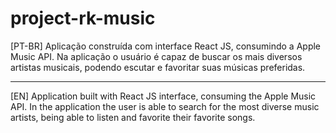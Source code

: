 # project-rk-music

[PT-BR]
Aplicação construída com interface React JS, consumindo a Apple Music API.
Na aplicação o usuário é capaz de buscar os mais diversos artistas musicais, podendo escutar e favoritar suas músicas preferidas.

________________________________________________________

[EN]
Application built with React JS interface, consuming the Apple Music API.
In the application the user is able to search for the most diverse music artists, being able to listen and favorite their favorite songs.
